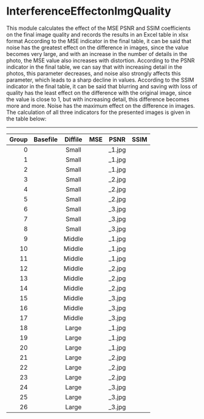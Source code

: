 # InterferenceEffectonImgQuality
This module calculates the effect of the MSE PSNR and SSIM coefficients on the final image quality and records the results in an Excel table in xlsx format
According to the MSE indicator in the final table, it can be said that noise has the greatest effect on the difference in images, since the value becomes very large, and with an increase in the number of details in the photo, the MSE value also increases with distortion.
According to the PSNR indicator in the final table, we can say that with increasing detail in the photos, this parameter decreases, and noise also strongly affects this parameter, which leads to a sharp decline in values.
According to the SSIM indicator in the final table, it can be said that blurring and saving with loss of quality has the least effect on the difference with the original image, since the value is close to 1, but with increasing detail, this difference becomes more and more. Noise has the maximum effect on the difference in images.
The calculation of all three indicators for the presented images  is given in the table below:

**************************************
| Group | Basefile | Diffile | MSE | PSNR | SSIM |
|---:|:---:|:---:|:---:|:---:|:---|
|0|    |Small|   |_1.jpg|           |_1_blur.jpg|    |221.086|  |24.685|  |0.913|
|1|    |Small|   |_1.jpg|  |_1_impulse_noise.jpg|  |10862.836|   |7.771|  |0.045|
|2|    |Small|   |_1.jpg|  |_1_low_quality_1.jpg|    |254.594|  |24.072|  |0.759|
|3|    |Small|   |_2.jpg|           |_2_blur.jpg|     |66.296|  |29.916|  |0.897|
|4|    |Small|   |_2.jpg|  |_2_impulse_noise.jpg|   |6886.964|   |9.751|  |0.026|
|5|    |Small|   |_2.jpg|  |_2_low_quality_1.jpg|    |347.115|  |22.726|  |0.749|
|6|    |Small|   |_3.jpg|           |_3_blur.jpg|     |11.024|  |37.707|  |0.973|
|7|    |Small|   |_3.jpg|  |_3_impulse_noise.jpg|   |6957.270|   |9.706|  |0.013|
|8|    |Small|   |_3.jpg|  |_3_low_quality_1.jpg|    |314.338|  |23.157|  |0.865|
|9|   |Middle|   |_1.jpg|           |_1_blur.jpg|    |362.640|  |22.536|  |0.589|
|10|  |Middle|   |_1.jpg|  |_1_impulse_noise.jpg|   |7657.863|   |9.290|  |0.083|
|11|  |Middle|   |_1.jpg|  |_1_low_quality_1.jpg|    |604.980|  |20.313|  |0.551|
|12|  |Middle|   |_2.jpg|           |_2_blur.jpg|    |103.334|  |27.988|  |0.723|
|13|  |Middle|   |_2.jpg|  |_2_impulse_noise.jpg|   |7007.161|   |9.675|  |0.033|
|14|  |Middle|   |_2.jpg|  |_2_low_quality_1.jpg|    |376.054|  |22.378|  |0.564|
|15|  |Middle|   |_3.jpg|           |_3_blur.jpg|    |139.103|  |26.697|  |0.729|
|16|  |Middle|   |_3.jpg|  |_3_impulse_noise.jpg|   |7022.315|   |9.666|  |0.038|
|17|  |Middle|   |_3.jpg|  |_3_low_quality_1.jpg|    |382.360|  |22.306|  0.622|
|18|   |Large|   |_1.jpg|           |_1_blur.jpg|   |3642.909|  |12.516|  |0.373|
|19|   |Large|   |_1.jpg|  |_1_impulse_noise.jpg|  |10883.674|   |7.763|  |0.301|
|20|   |Large|   |_1.jpg|  |_1_low_quality_1.jpg|   |1313.713|  |16.946|  |0.815|
|21|   |Large|   |_2.jpg|           |_2_blur.jpg|    |244.539|  |24.247|  0.668|
|22|   |Large|   |_2.jpg|  |_2_impulse_noise.jpg|  |10641.929|   |7.861|  |0.040|
|23|   |Large|   |_2.jpg|  |_2_low_quality_1.jpg|    |473.021|  |21.382|  |0.547|
|24|   |Large|   |_3.jpg|           |_3_blur.jpg|    |429.904|  |21.797|  |0.588|
|25|   |Large|   |_3.jpg|  |_3_impulse_noise.jpg|   |8035.840|   |9.080|  |0.092|
|26|   |Large|   |_3.jpg|  |_3_low_quality_1.jpg|    |523.850|  |20.939|  |0.591|

